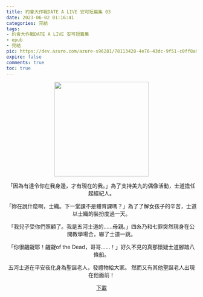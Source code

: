 ```yaml
---
title: 約會大作戰DATE A LIVE 安可短篇集 03
date: 2023-06-02 01:16:41
categories: 完結
tags:
- 約會大作戰DATE A LIVE 安可短篇集
- epub
- 完結
pic: https://dev.azure.com/azure-s96281/78113428-4e76-43dc-9f51-c0ff8a913055/_apis/git/repositories/a379171b-de46-4c10-9b0d-00da23959885/items?path=/Epub%20Cover/%E7%B4%84%E6%9C%83%E5%A4%A7%E4%BD%9C%E6%88%B0DATE%20A%20LIVE%20%E5%AE%89%E5%8F%AF%E7%9F%AD%E7%AF%87%E9%9B%86-03.jpg&versionDescriptor%5BversionOptions%5D=0&versionDescriptor%5BversionType%5D=0&versionDescriptor%5Bversion%5D=main&resolveLfs=true&%24format=octetStream&api-version=5.0
expire: false
comments: true
toc: true
---
```


<div style="text-align:center" class="kratos-post-content">

<img width="250px" src="https://dev.azure.com/azure-s96281/78113428-4e76-43dc-9f51-c0ff8a913055/_apis/git/repositories/a379171b-de46-4c10-9b0d-00da23959885/items?path=/Epub%20Cover/%E7%B4%84%E6%9C%83%E5%A4%A7%E4%BD%9C%E6%88%B0DATE%20A%20LIVE%20%E5%AE%89%E5%8F%AF%E7%9F%AD%E7%AF%87%E9%9B%86-03.jpg&versionDescriptor%5BversionOptions%5D=0&versionDescriptor%5BversionType%5D=0&versionDescriptor%5Bversion%5D=main&resolveLfs=true&%24format=octetStream&api-version=5.0">

<p>
「因為有達令你在我身邊，才有現在的我。」為了支持美九的偶像活動，士道擔任起經紀人。

「妳在說什麼啊，士織。下一堂課不是體育課嗎？」為了了解女孩子的辛苦，士道以士織的裝扮度過一天。

「我兒子受你們照顧了。我是五河士道的……母親。」四糸乃和七罪突然現身在公開教學場合，嚇了士道一跳。

「你很齷齪耶！齷齪of the Dead，哥哥……！」好久不見的真那懷疑士道腳踏八條船。

五河士道在平安夜化身為聖誕老人，發禮物給大家。
然而又有其他聖誕老人出現在他面前！
</p>

<p>
<a href="https://epubdatabase.azurewebsites.net/EBOOKS/EPUB/完結/約會大作戰/安可短篇集/DATE%20A%20LIVE%20%E7%B4%84%E6%9C%83%E5%A4%A7%E4%BD%9C%E6%88%B0%20%E5%AE%89%E5%8F%AF%E7%9F%AD%E7%AF%87%E9%9B%863.epub?download=1">下載</a>
</p>

</div>
